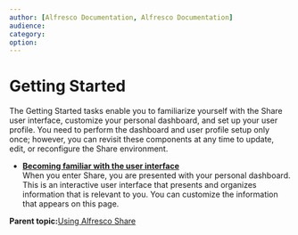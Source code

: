 ```yaml
---
author: [Alfresco Documentation, Alfresco Documentation]
audience: 
category: 
option: 
---
```


# Getting Started

The Getting Started tasks enable you to familiarize yourself with the Share user interface, customize your personal dashboard, and set up your user profile. You need to perform the dashboard and user profile setup only once; however, you can revisit these components at any time to update, edit, or reconfigure the Share environment.

-   **[Becoming familiar with the user interface](../concepts/ui-description.md)**  
When you enter Share, you are presented with your personal dashboard. This is an interactive user interface that presents and organizes information that is relevant to you. You can customize the information that appears on this page.

**Parent topic:**[Using Alfresco Share](../topics/sh-uh-welcome.md)

